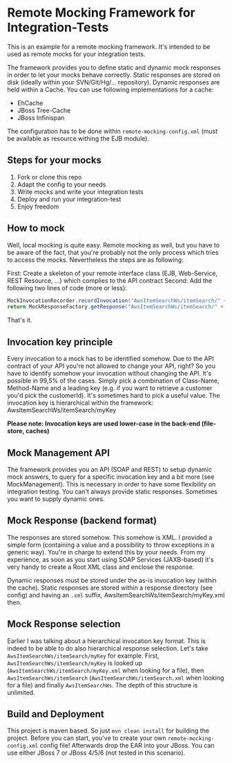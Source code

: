 Remote Mocking Framework for Integration-Tests
=============

This is an example for a remote mocking framework. It's intended to be used as remote mocks for your integration tests.

The framework provides you to define static and dynamic mock responses in order to let your mocks behave correctly.
Static responses are stored on disk (ideally within your SVN/Git/Hg/... repository). Dynamic responses are held within a
Cache. You can use following implementations for a cache:

 * EhCache
 * JBoss Tree-Cache
 * JBoss Infinispan

The configuration has to be done within `remote-mocking-config.xml` (must be available as resource withing the EJB module).

Steps for your mocks
-------------

1. Fork or clone this repo
2. Adapt the config to your needs
3. Write mocks and write your integration tests
4. Deploy and run your integration-test
5. Enjoy freedom

How to mock
-------------
Well, local mocking is quite easy. Remote mocking as well, but you have to be aware of the fact, that you're probably not
the only process which tries to access the mocks. Nevertheless the steps are as following:

First: Create a skeleton of your remote interface class (EJB, Web-Service, REST Resource, ...) which complies to the API contract
Second: Add the following two lines of code (more or less):

```java
MockInvocationRecorder.recordInvocation("AwsItemSearchWs/itemSearch/" + awsAccessKeyId, marketplaceDomain, awsAccessKeyId, associateTag, xmlEscaping, validate, shared, request);
return MockResponseFactory.getResponse("AwsItemSearchWs/itemSearch/" + awsAccessKeyId, AwsItemSearchResponse.class);
```

That's it.

Invocation key principle
-------------
Every invocation to a mock has to be identified somehow. Due to the API contract of your API you're not allowed to change your API, right?
So you have to identify somehow your invocation without changing the API. It's possible in 99,5% of the cases.
Simply pick a combination of Class-Name, Method-Name and a leading key (e.g. if you want to retrieve a customer you'd pick the customerId). It's sometimes
hard to pick a useful value. The invocation key is hierarchical within the framework: AwsItemSearchWs/itemSearch/myKey

**Please note: Invocation keys are used lower-case in the back-end (file-store, caches)**

Mock Management API
-------------
The framework provides you an API (SOAP and REST) to setup dynamic mock answers, to query for a specific invocation key and a bit more (see MockManagement).
This is necessary in order to have some flexibility on integration testing. You can't always provide static responses. Sometimes you want to supply dynamic ones.

Mock Response (backend format)
-------------
The responses are stored somehow. This somehow is XML. I provided a simple form (containing a value and a possibility to throw exceptions in a generic way).
You're in charge to extend this by your needs. From my experience, as soon as you start using SOAP Services (JAXB-based) it's very handy to create a Root XML class and enclose the response.

Dynamic responses must be stored under the as-is invocation key (within the cache). Static responses are stored within a response directory (see config) and having an `.xml` suffix,  AwsItemSearchWs/itemSearch/myKey.xml then.

Mock Response selection
-------------
Earlier I was talking about a hierarchical invocation key format. This is indeed to be able to do also hierarchical response selection.
Let's take `AwsItemSearchWs/itemSearch/myKey` for example. First, `AwsItemSearchWs/itemSearch/myKey` is looked up (`AwsItemSearchWs/itemSearch/myKey.xml` when looking for a file), then
`AwsItemSearchWs/itemSearch` (`AwsItemSearchWs/itemSearch.xml` when looking for a file) and finally `AwsItemSearchWs`. The depth of this structure is unlimited.

Build and Deployment
-------------
This project is maven based. So just `mvn clean install` for building the project. Before you can start,
you've to create your own `remote-mocking-config.xml` config file! Afterwards drop the EAR into your JBoss.
You can use either JBoss 7 or JBoss 4/5/6 (not tested in this scenario).

